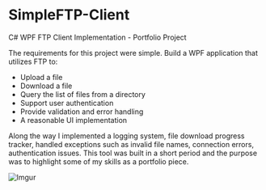 # SimpleFTP-Client
C# WPF FTP Client Implementation - Portfolio Project

The requirements for this project were simple. Build a WPF application that utilizes FTP to:
+ Upload a file
+ Download a file
+ Query the list of files from a directory
+ Support user authentication
+ Provide validation and error handling
+ A reasonable UI implementation

Along the way I implemented a logging system, file download progress tracker, handled exceptions such as invalid file names, connection errors, authentication issues. This tool was built in a short period and the purpose was to highlight some of my skills as a portfolio piece.

![Imgur](https://i.imgur.com/c9eoszh.png)

